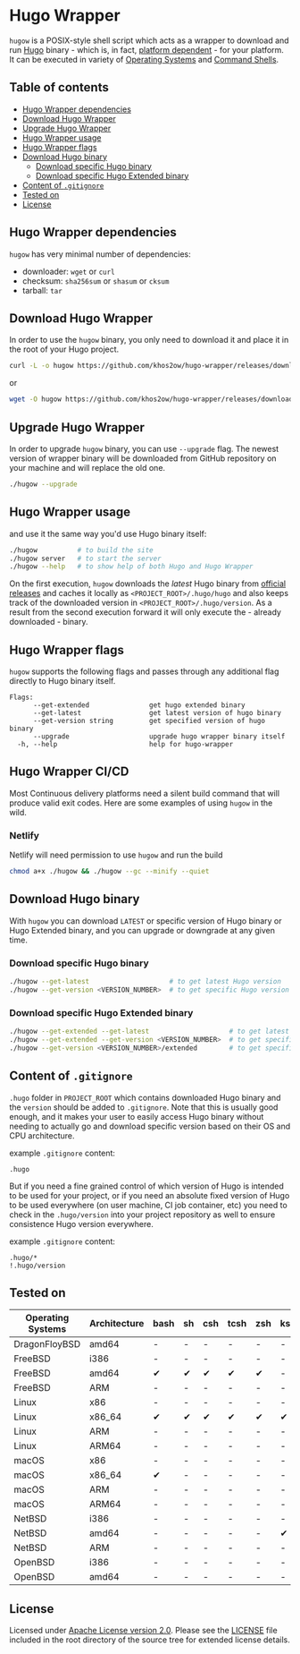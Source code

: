 # Hugo Wrapper

`hugow` is a POSIX-style shell script which acts as a wrapper to download and run [Hugo](https://gohugo.io/)
binary - which is, in fact, [platform dependent](https://gohugo.io/getting-started/installing/#binary-cross-platform) -
for your platform. It can be executed in variety of [Operating Systems](#tested-on) and
[Command Shells](#tested-on).

## Table of contents

- [Hugo Wrapper dependencies](#hugo-wrapper-dependencies)
- [Download Hugo Wrapper](#download-hugo-wrapper)
- [Upgrade Hugo Wrapper](#upgrade-hugo-wrapper)
- [Hugo Wrapper usage](#hugo-wrapper-usage)
- [Hugo Wrapper flags](#hugo-wrapper-flags)
- [Download Hugo binary](#download-hugo-binary)
  - [Download specific Hugo binary](#download-specific-hugo-binary)
  - [Download specific Hugo Extended binary](#download-specific-hugo-extended-binary)
- [Content of `.gitignore`](#content-of-gitignore)
- [Tested on](#tested-on)
- [License](#license)

## Hugo Wrapper dependencies

`hugow` has very minimal number of dependencies:

- downloader: `wget` or `curl`
- checksum: `sha256sum` or `shasum` or `cksum`
- tarball: `tar`

## Download Hugo Wrapper

In order to use the `hugow` binary, you only need to download it and place it in the root
of your Hugo project.

```bash
curl -L -o hugow https://github.com/khos2ow/hugo-wrapper/releases/download/v1.5.0/hugow && chmod +x hugow
```

or

```bash
wget -O hugow https://github.com/khos2ow/hugo-wrapper/releases/download/v1.5.0/hugow && chmod +x hugow
```

## Upgrade Hugo Wrapper

In order to upgrade `hugow` binary, you can use `--upgrade` flag. The newest version of
wrapper binary will be downloaded from GitHub repository on your machine and will replace
the old one.

```bash
./hugow --upgrade
```

## Hugo Wrapper usage

and use it the same way you'd use Hugo binary itself:

```bash
./hugow          # to build the site
./hugow server   # to start the server
./hugow --help   # to show help of both Hugo and Hugo Wrapper
```

On the first execution, `hugow` downloads the _latest_ Hugo binary from
[official releases](https://github.com/gohugoio/hugo/releases) and caches it locally as
`<PROJECT_ROOT>/.hugo/hugo` and also keeps track of the downloaded version in
`<PROJECT_ROOT>/.hugo/version`. As a result from the second execution forward it will only
execute the - already downloaded - binary.

## Hugo Wrapper flags

`hugow` supports the following flags and passes through any additional flag directly to
Hugo binary itself.

```text
Flags:
      --get-extended               get hugo extended binary
      --get-latest                 get latest version of hugo binary
      --get-version string         get specified version of hugo binary
      --upgrade                    upgrade hugo wrapper binary itself
  -h, --help                       help for hugo-wrapper

```

## Hugo Wrapper CI/CD

Most Continuous delivery platforms need a silent build command that will produce valid exit codes. Here are some examples of using `hugow` in the wild.

### Netlify

Netlify will need permission to use `hugow` and run the build

```bash
chmod a+x ./hugow && ./hugow --gc --minify --quiet
```

## Download Hugo binary

With `hugow` you can download `LATEST` or specific version of Hugo binary or Hugo Extended
binary, and you can upgrade or downgrade at any given time.

### Download specific Hugo binary

```bash
./hugow --get-latest                    # to get latest Hugo version
./hugow --get-version <VERSION_NUMBER>  # to get specific Hugo version
```

### Download specific Hugo Extended binary

```bash
./hugow --get-extended --get-latest                    # to get latest Hugo extended version
./hugow --get-extended --get-version <VERSION_NUMBER>  # to get specific Hugo extended version
./hugow --get-version <VERSION_NUMBER>/extended        # to get specific Hugo extended version (alias)
```

## Content of `.gitignore`

`.hugo` folder in `PROJECT_ROOT` which contains downloaded Hugo binary and the `version`
should be added to `.gitignore`. Note that this is usually good enough, and it makes
your user to easily access Hugo binary without needing to actually go and download
specific version based on their OS and CPU architecture.

example `.gitignore` content:

```gitignore
.hugo
```

But if you need a fine grained control of which version of Hugo is intended to be used
for your project, or if you need an absolute fixed version of Hugo to be used everywhere
(on user machine, CI job container, etc) you need to check in the `.hugo/version` into
your project repository as well to ensure consistence Hugo version everywhere.

example `.gitignore` content:

```gitignore
.hugo/*
!.hugo/version
```

## Tested on

 Operating Systems | Architecture | bash | sh | csh | tcsh | zsh | ksh | PowerShell |
-------------------|--------------|------|----|-----|------|-----|-----|------------|
 DragonFloyBSD     | amd64        | -    | -  | -   | -    | -   | -   | -          |
 FreeBSD           | i386         | -    | -  | -   | -    | -   | -   | -          |
 FreeBSD           | amd64        | ✔    | ✔  | ✔   | ✔    | ✔   | -   | -          |
 FreeBSD           | ARM          | -    | -  | -   | -    | -   | -   | -          |
 Linux             | x86          | -    | -  | -   | -    | -   | -   | -          |
 Linux             | x86_64       | ✔    | ✔  | ✔   | ✔    | ✔   | ✔   | -          |
 Linux             | ARM          | -    | -  | -   | -    | -   | -   | -          |
 Linux             | ARM64        | -    | -  | -   | -    | -   | -   | -          |
 macOS             | x86          | -    | -  | -   | -    | -   | -   | -          |
 macOS             | x86_64       | ✔    | -  | -   | -    | -   | -   | -          |
 macOS             | ARM          | -    | -  | -   | -    | -   | -   | -          |
 macOS             | ARM64        | -    | -  | -   | -    | -   | -   | -          |
 NetBSD            | i386         | -    | -  | -   | -    | -   | -   | -          |
 NetBSD            | amd64        | -    | -  | -   | -    | -   | ✔   | -          |
 NetBSD            | ARM          | -    | -  | -   | -    | -   | -   | -          |
 OpenBSD           | i386         | -    | -  | -   | -    | -   | -   | -          |
 OpenBSD           | amd64        | -    | -  | -   | -    | -   | -   | -          |

## License

Licensed under [Apache License version 2.0](http://www.apache.org/licenses/LICENSE-2.0).
Please see the [LICENSE](https://github.com/khos2ow/hugo-wrapper/blob/master/LICENSE)
file included in the root directory of the source tree for extended license details.
